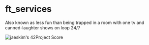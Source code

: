 # ft_services

Also known as less fun than being trapped in a room with one tv and canned-laughter shows on loop 24/7

![jaeskim's 42Project Score](https://badge42.herokuapp.com/api/project/tmullan/ft_services)
